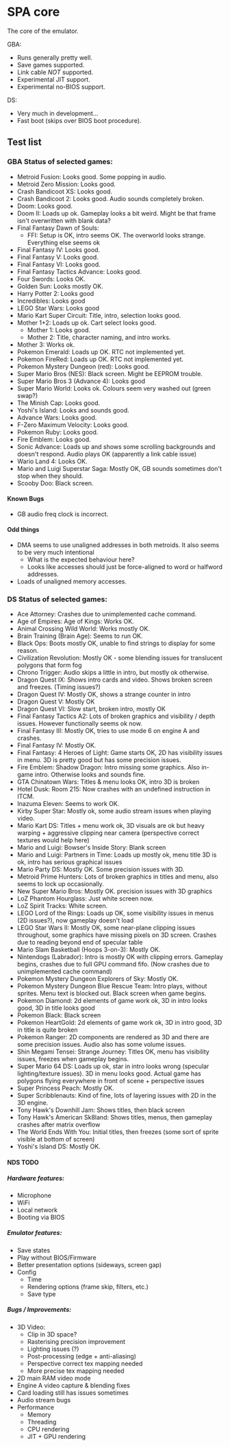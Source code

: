 # SPA core
The core of the emulator.

GBA:
- Runs generally pretty well.
- Save games supported.
- Link cable _NOT_ supported.
- Experimental JIT support.
- Experimental no-BIOS support.

DS:
- Very much in development...
- Fast boot (skips over BIOS boot procedure).

## Test list

### GBA Status of selected games:
- Metroid Fusion: Looks good. Some popping in audio.
- Metroid Zero Mission: Looks good.
- Crash Bandicoot XS: Looks good.
- Crash Bandicoot 2: Looks good. Audio sounds completely broken.
- Doom: Looks good.
- Doom II: Loads up ok. Gameplay looks a bit weird. Might be that frame isn't overwritten with blank data?
- Final Fantasy Dawn of Souls:
    - FFI: Setup is OK, intro seems OK. The overworld looks strange. Everything else seems ok
- Final Fantasy IV: Looks good.
- Final Fantasy V: Looks good.
- Final Fantasy VI: Looks good.
- Final Fantasy Tactics Advance: Looks good.
- Four Swords: Looks OK.
- Golden Sun: Looks mostly OK.
- Harry Potter 2: Looks good
- Incredibles: Looks good
- LEGO Star Wars: Looks good
- Mario Kart Super Circuit: Title, intro, selection looks good.
- Mother 1+2: Loads up ok. Cart select looks good.
    - Mother 1: Looks good.
    - Mother 2: Title, character naming, and intro works.
- Mother 3: Works ok.
- Pokemon Emerald: Loads up OK. RTC not implemented yet.
- Pokemon FireRed: Loads up OK. RTC not implemented yet.
- Pokemon Mystery Dungeon (red): Looks good.
- Super Mario Bros (NES): Black screen. Might be EEPROM trouble.
- Super Mario Bros 3 (Advance 4): Looks good
- Super Mario World: Looks ok. Colours seem very washed out (green swap?)
- The Minish Cap: Looks good.
- Yoshi's Island: Looks and sounds good.
- Advance Wars: Looks good.
- F-Zero Maximum Velocity: Looks good.
- Pokemon Ruby: Looks good.
- Fire Emblem: Looks good.
- Sonic Advance: Loads up and shows some scrolling backgrounds and doesn't respond. Audio plays OK (apparently a link cable issue)
- Wario Land 4: Looks OK.
- Mario and Luigi Superstar Saga: Mostly OK, GB sounds sometimes don't stop when they should.
- Scooby Doo: Black screen.

#### Known Bugs
- GB audio freq clock is incorrect.

#### Odd things
- DMA seems to use unaligned addresses in both metroids. It also seems to be very much intentional
    - What is the expected behaviour here?
    - Looks like accesses should just be force-aligned to word or halfword addresses.
- Loads of unaligned memory accesses.

### DS Status of selected games:
- Ace Attorney: Crashes due to unimplemented cache command.
- Age of Empires: Age of Kings: Works OK.
- Animal Crossing Wild World: Works mostly OK.
- Brain Training (Brain Age): Seems to run OK.
- Black Ops: Boots mostly OK, unable to find strings to display for some reason.
- Civilization Revolution: Mostly OK - some blending issues for translucent polygons that form fog
- Chrono Trigger: Audio skips a little in intro, but mostly ok otherwise.
- Dragon Quest IX: Shows intro cards and video. Shows broken screen and freezes. (Timing issues?)
- Dragon Quest IV: Mostly OK, shows a strange counter in intro
- Dragon Quest V: Mostly OK
- Dragon Quest VI: Slow start, broken intro, mostly OK
- Final Fantasy Tactics A2: Lots of broken graphics and visibility / depth issues. However functionally seems ok now.
- Final Fantasy III: Mostly OK, tries to use mode 6 on engine A and crashes.
- Final Fantasy IV: Mostly OK.
- Final Fantasy: 4 Heroes of Light: Game starts OK, 2D has visibility issues in menu. 3D is pretty good but has some precision issues.
- Fire Emblem: Shadow Dragon: Intro missing some graphics. Also in-game intro. Otherwise looks and sounds fine.
- GTA Chinatown Wars: Titles & menu looks OK, intro 3D is broken
- Hotel Dusk: Room 215: Now crashes with an undefined instruction in ITCM.
- Inazuma Eleven: Seems to work OK.
- Kirby Super Star: Mostly ok, some audio stream issues when playing video.
- Mario Kart DS: Titles + menu work ok, 3D visuals are ok but heavy warping + aggressive clipping near camera (perspective correct textures would help here)
- Mario and Luigi: Bowser's Inside Story: Blank screen
- Mario and Luigi: Partners in Time: Loads up mostly ok, menu title 3D is ok, intro has serious graphical issues
- Mario Party DS: Mostly OK. Some precision issues with 3D.
- Metroid Prime Hunters: Lots of broken graphics in titles and menu, also seems to lock up occasionally.
- New Super Mario Bros: Mostly OK. precision issues with 3D graphics
- LoZ Phantom Hourglass: Just white screen now.
- LoZ Spirit Tracks: White screen.
- LEGO Lord of the Rings: Loads up OK, some visibility issues in menus (2D issues?), now gameplay doesn't load
- LEGO Star Wars II: Mostly OK, some near-plane clipping issues throughout, some graphics have missing pixels on 3D screen. Crashes due to reading beyond end of specular table
- Mario Slam Basketball (Hoops 3-on-3): Mostly OK.
- Nintendogs (Labrador): Intro is mostly OK with clipping errors. Gameplay begins, crashes due to full GPU command fifo. (Now crashes due to unimplemented cache command)
- Pokemon Mystery Dungeon Explorers of Sky: Mostly OK.
- Pokemon Mystery Dungeon Blue Rescue Team: Intro plays, without sprites. Menu text is blocked out. Black screen when game begins.
- Pokemon Diamond: 2d elements of game work ok, 3D in intro looks good, 3D in title looks good
- Pokemon Black: Black screen
- Pokemon HeartGold: 2d elements of game work ok, 3D in intro good, 3D in title is quite broken
- Pokemon Ranger: 2D components are rendered as 3D and there are some precision issues. Audio also has some volume issues.
- Shin Megami Tensei: Strange Journey: Titles OK, menu has visibility issues, freezes when gameplay begins.
- Super Mario 64 DS: Loads up ok, star in intro looks wrong (specular lighting/texture issues). 3D in menu looks good. Actual game has polygons flying everywhere in front of scene + perspective issues
- Super Princess Peach: Mostly OK.
- Super Scribblenauts: Kind of fine, lots of layering issues with 2D in the 3D engine.
- Tony Hawk's Downhill Jam: Shows titles, then black screen
- Tony Hawk's American Sk8land: Shows titles, menus, then gameplay crashes after matrix overflow
- The World Ends With You: Initial titles, then freezes (some sort of sprite visible at bottom of screen)
- Yoshi's Island DS: Mostly OK.

#### NDS TODO

##### Hardware features:
- Microphone
- WiFi
- Local network
- Booting via BIOS

##### Emulator features:
- Save states
- Play without BIOS/Firmware
- Better presentation options (sideways, screen gap)
- Config
    - Time
    - Rendering options (frame skip, filters, etc.)
    - Save type

##### Bugs / Improvements:
- 3D Video:
    - Clip in 3D space?
    - Rasterising precision improvement
    - Lighting issues (?)
    - Post-processing (edge + anti-aliasing)
    - Perspective correct tex mapping needed
    - More precise tex mapping needed
- 2D main RAM video mode
- Engine A video capture & blending fixes
- Card loading still has issues sometimes
- Audio stream bugs
- Performance
    - Memory
    - Threading
    - CPU rendering
    - JIT + GPU rendering
